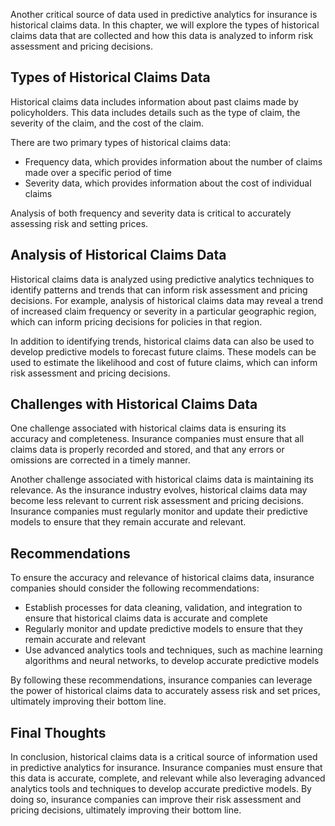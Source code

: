
Another critical source of data used in predictive analytics for insurance is historical claims data. In this chapter, we will explore the types of historical claims data that are collected and how this data is analyzed to inform risk assessment and pricing decisions.

Types of Historical Claims Data
-------------------------------

Historical claims data includes information about past claims made by policyholders. This data includes details such as the type of claim, the severity of the claim, and the cost of the claim.

There are two primary types of historical claims data:

* Frequency data, which provides information about the number of claims made over a specific period of time
* Severity data, which provides information about the cost of individual claims

Analysis of both frequency and severity data is critical to accurately assessing risk and setting prices.

Analysis of Historical Claims Data
----------------------------------

Historical claims data is analyzed using predictive analytics techniques to identify patterns and trends that can inform risk assessment and pricing decisions. For example, analysis of historical claims data may reveal a trend of increased claim frequency or severity in a particular geographic region, which can inform pricing decisions for policies in that region.

In addition to identifying trends, historical claims data can also be used to develop predictive models to forecast future claims. These models can be used to estimate the likelihood and cost of future claims, which can inform risk assessment and pricing decisions.

Challenges with Historical Claims Data
--------------------------------------

One challenge associated with historical claims data is ensuring its accuracy and completeness. Insurance companies must ensure that all claims data is properly recorded and stored, and that any errors or omissions are corrected in a timely manner.

Another challenge associated with historical claims data is maintaining its relevance. As the insurance industry evolves, historical claims data may become less relevant to current risk assessment and pricing decisions. Insurance companies must regularly monitor and update their predictive models to ensure that they remain accurate and relevant.

Recommendations
---------------

To ensure the accuracy and relevance of historical claims data, insurance companies should consider the following recommendations:

* Establish processes for data cleaning, validation, and integration to ensure that historical claims data is accurate and complete
* Regularly monitor and update predictive models to ensure that they remain accurate and relevant
* Use advanced analytics tools and techniques, such as machine learning algorithms and neural networks, to develop accurate predictive models

By following these recommendations, insurance companies can leverage the power of historical claims data to accurately assess risk and set prices, ultimately improving their bottom line.

Final Thoughts
--------------

In conclusion, historical claims data is a critical source of information used in predictive analytics for insurance. Insurance companies must ensure that this data is accurate, complete, and relevant while also leveraging advanced analytics tools and techniques to develop accurate predictive models. By doing so, insurance companies can improve their risk assessment and pricing decisions, ultimately improving their bottom line.
